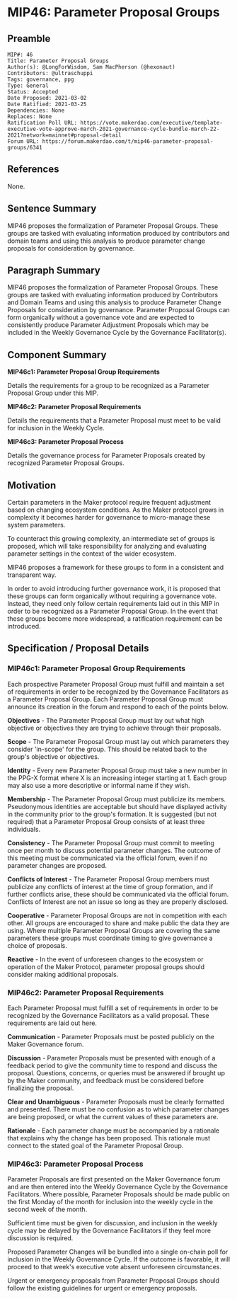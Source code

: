# MIP46: Parameter Proposal Groups

## Preamble

```
MIP#: 46
Title: Parameter Proposal Groups
Author(s): @LongForWisdom, Sam MacPherson (@hexonaut)
Contributors: @ultraschuppi
Tags: governance, ppg
Type: General
Status: Accepted
Date Proposed: 2021-03-02
Date Ratified: 2021-03-25
Dependencies: None
Replaces: None
Ratification Poll URL: https://vote.makerdao.com/executive/template-executive-vote-approve-march-2021-governance-cycle-bundle-march-22-2021?network=mainnet#proposal-detail  
Forum URL: https://forum.makerdao.com/t/mip46-parameter-proposal-groups/6341
```

## References

None.

## Sentence Summary

MIP46 proposes the formalization of Parameter Proposal Groups. These groups are tasked with evaluating information produced by contributors and domain teams and using this analysis to produce parameter change proposals for consideration by governance.

## Paragraph Summary

MIP46 proposes the formalization of Parameter Proposal Groups. These groups are tasked with evaluating information produced by Contributors and Domain Teams and using this analysis to produce Parameter Change Proposals for consideration by governance. Parameter Proposal Groups can form organically without a governance vote and are expected to consistently produce Parameter Adjustment Proposals which may be included in the Weekly Governance Cycle by the Governance Facilitator(s).

## Component Summary

**MIP46c1: Parameter Proposal Group Requirements**

Details the requirements for a group to be recognized as a Parameter Proposal Group under this MIP.

**MIP46c2: Parameter Proposal Requirements**

Details the requirements that a Parameter Proposal must meet to be valid for inclusion in the Weekly Cycle.

**MIP46c3: Parameter Proposal Process**

Details the governance process for Parameter Proposals created by recognized Parameter Proposal Groups.

## Motivation

Certain parameters in the Maker protocol require frequent adjustment based on changing ecosystem conditions. As the Maker protocol grows in complexity it becomes harder for governance to micro-manage these system parameters.

To counteract this growing complexity, an intermediate set of groups is proposed, which will take responsibility for analyzing and evaluating parameter settings in the context of the wider ecosystem.

MIP46 proposes a framework for these groups to form in a consistent and transparent way.

In order to avoid introducing further governance work, it is proposed that these groups can form organically without requiring a governance vote. Instead, they need only follow certain requirements laid out in this MIP in order to be recognized as a Parameter Proposal Group. In the event that these groups become more widespread, a ratification requirement can be introduced.

## Specification / Proposal Details

### MIP46c1: Parameter Proposal Group Requirements

Each prospective Parameter Proposal Group must fulfill and maintain a set of requirements in order to be recognized by the Governance Facilitators as a Parameter Proposal Group. Each Parameter Proposal Group must announce its creation in the forum and respond to each of the points below.

**Objectives** - The Parameter Proposal Group must lay out what high objective or objectives they are trying to achieve through their proposals.

**Scope** - The Parameter Proposal Group must lay out which parameters they consider 'in-scope' for the group. This should be related back to the group's objective or objectives. 

**Identity** - Every new Parameter Proposal Group must take a new number in the PPG-X format where X is an increasing integer starting at 1. Each group may also use a more descriptive or informal name if they wish.

**Membership** - The Parameter Proposal Group must publicize its members. Pseudonymous identities are acceptable but should have displayed activity in the community prior to the group's formation. It is suggested (but not required) that a Parameter Proposal Group consists of at least three individuals.

**Consistency** - The Parameter Proposal Group must commit to meeting once per month to discuss potential parameter changes. The outcome of this meeting must be communicated via the official forum, even if no parameter changes are proposed.

**Conflicts of Interest** - The Parameter Proposal Group members must publicize any conflicts of interest at the time of group formation, and if further conflicts arise, these should be communicated via the official forum. Conflicts of Interest are not an issue so long as they are properly disclosed.

**Cooperative** - Parameter Proposal Groups are not in competition with each other. All groups are encouraged to share and make public the data they are using. Where multiple Parameter Proposal Groups are covering the same parameters these groups must coordinate timing to give governance a choice of proposals. 

**Reactive** - In the event of unforeseen changes to the ecosystem or operation of the Maker Protocol, parameter proposal groups should consider making additional proposals.

### MIP46c2: Parameter Proposal Requirements

Each Parameter Proposal must fulfill a set of requirements in order to be recognized by the Governance Facilitators as a valid proposal. These requirements are laid out here.

**Communication** - Parameter Proposals must be posted publicly on the Maker Governance forum. 

**Discussion** - Parameter Proposals must be presented with enough of a feedback period to give the community time to respond and discuss the proposal. Questions, concerns, or queries must be answered if brought up by the Maker community, and feedback must be considered before finalizing the proposal.

**Clear and Unambiguous** - Parameter Proposals must be clearly formatted and presented. There must be no confusion as to which parameter changes are being proposed, or what the current values of these parameters are. 

**Rationale** - Each parameter change must be accompanied by a rationale that explains why the change has been proposed. This rationale must connect to the stated goal of the Parameter Proposal Group.

### MIP46c3: Parameter Proposal Process

Parameter Proposals are first presented on the Maker Governance forum and are then entered into the Weekly Governance Cycle by the Governance Facilitators. Where possible, Parameter Proposals should be made public on the first Monday of the month for inclusion into the weekly cycle in the second week of the month. 

Sufficient time must be given for discussion, and inclusion in the weekly cycle may be delayed by the Governance Facilitators if they feel more discussion is required.

Proposed Parameter Changes will be bundled into a single on-chain poll for inclusion in the Weekly Governance Cycle. If the outcome is favorable, it will proceed to that week's executive vote absent unforeseen circumstances.

Urgent or emergency proposals from Parameter Proposal Groups should follow the existing guidelines for urgent or emergency proposals.  
